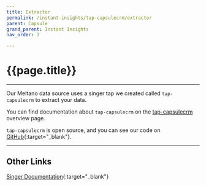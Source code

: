 ```yaml
---
title: Extractor
permalink: /instant-insights/tap-capsulecrm/extractor
parent: Capsule
grand_parent: Instant Insights
nav_order: 3

---
```


# {{page.title}}

---

Our Meltano data source uses a singer tap we created called `tap-capsulecrm` to extract your data. 

You can find documentation about `tap-capsulecrm` on the [tap-capsulecrm]({{site.baseurl}}/instant-insights/tap-capsulecrm) overview page.

`tap-capsulecrm` is open source, and you can see our code on [GitHub](https://github.com/Matatika/tap-capsulecrm){:target="_blank"}.

---

## Other Links

[Singer Documentation](https://github.com/singer-io/getting-started){:target="_blank"}
